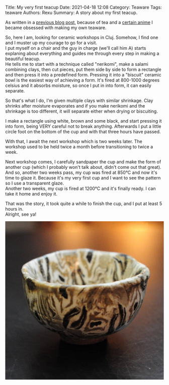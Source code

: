 Title: My very first teacup
Date: 2021-04-18 12:08
Category: Teaware
Tags: teaware
Authors: Rexu
Summary: A story about my first teacup.

As written in a [previous blog post](/my-tea-journey.html), because of tea and a [certain anime](https://myanimelist.net/anime/9996/Hyouge_Mono) I became obsessed with making my own teaware.

So, here I am, looking for ceramic workshops in Cluj. Somehow, I find one and I muster up my courage to go for a visit.  
I put myself on a chair and the guy in charge (we'll call him A) starts explaning about everything and guides me through every step in making a beautiful teacup.  
He tells me to start with a technique called "nerikomi", make a salami combining clays, then cut pieces, put them side by side to form a rectangle and then press it into a predefined form. Pressing it into a "biscuit" ceramic bowl is the easiest way of achieving a form. It's fired at 800-1000 degrees celsius and it absorbs moisture, so once I put in into form, it can easily separate.

So that's what I do, I'm given multiple clays with similar shrinkage. Clay shrinks after moisture evaporates and if you make nerikomi and the shrinkage is too different, it will separate either when drying or biscuiting.

I make a rectangle using white, brown and some black, and start pressing it into form, being VERY careful not to break anything. Afterwards I put a little circle foot on the bottom of the cup and with that three hours have passed.

With that, I await the next workshop which is two weeks later. The workshop used to be held twice a month before transitioning to twice a week.

Next workshop comes, I carefully sandpaper the cup and make the form of another cup (which I probably won't talk about, didn't come out that great).  
And so, another two weeks pass, my cup was fired at 850&deg;C and now it's time to glaze it. Because it's my very first cup and I want to see the pattern so I use a transparent glaze.  
Another two weeks, my cup is fired at 1200&deg;C and it's finally ready. I can take it home and enjoy it.

That was the story, it took quite a while to finish the cup, and I put at least 5 hours in.  
Alright, see ya!

<img src="/images/first_cup.jpg" width="760">

